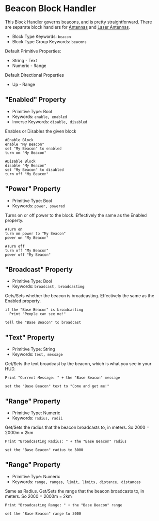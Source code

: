 ﻿# Beacon Block Handler
This Block Handler governs beacons, and is pretty straightforward.  There are separate block handlers for [Antennas](https://spaceengineers.merlinofmines.com/EasyCommands/blockHandlers/antenna "Antenna Block Handler") and [Laser Antennas](https://spaceengineers.merlinofmines.com/EasyCommands/blockHandlers/laserAntenna "Laser Antenna Block Handler").

* Block Type Keywords: ```beacon```
* Block Type Group Keywords: ```beacons```

Default Primitive Properties:
* String - Text
* Numeric - Range

Default Directional Properties
* Up - Range

## "Enabled" Property
* Primitive Type: Bool
* Keywords: ```enable, enabled```
* Inverse Keywords: ```disable, disabled```

Enables or Disables the given block

```
#Enable Block
enable "My Beacon"
set "My Beacon" to enabled
turn on "My Beacon"

#Disable Block
disable "My Beacon"
set "My Beacon" to disabled
turn off "My Beacon"
```

## "Power" Property
* Primitive Type: Bool
* Keywords: ```power, powered```

Turns on or off power to the block.  Effectively the same as the Enabled property.

```
#Turn on
turn on power to "My Beacon"
power on "My Beacon"

#Turn off
turn off "My Beacon"
power off "My Beacon"
```

## "Broadcast" Property
* Primitive Type: Bool
* Keywords: ```broadcast, broadcasting```

Gets/Sets whether the beacon is broadcasting.  Effectively the same as the Enabled property.

```
if the "Base Beacon" is broadcasting
  Print "People can see me!"

tell the "Base Beacon" to broadcast
```

## "Text" Property
* Primitive Type: String
* Keywords: ```test, message```

Get/Sets the text broadcast by the beacon, which is what you see in your HUD.

```
Print "Current Message: " + the "Base Beacon" message

set the "Base Beacon" text to "Come and get me!"
```

## "Range" Property
* Primitive Type: Numeric
* Keywords: ```radius, radii```

Get/Sets the radius that the beacon broadcasts to, in meters.  So 2000 = 2000m = 2km

```
Print "Broadcasting Radius: " + the "Base Beacon" radius

set the "Base Beacon" radius to 3000
```
## "Range" Property
* Primitive Type: Numeric
* Keywords: ```range, ranges, limit, limits, distance, distances```

Same as Radius. Get/Sets the range that the beacon broadcasts to, in meters.  So 2000 = 2000m = 2km

```
Print "Broadcasting Range: " + the "Base Beacon" range

set the "Base Beacon" range to 3000
```